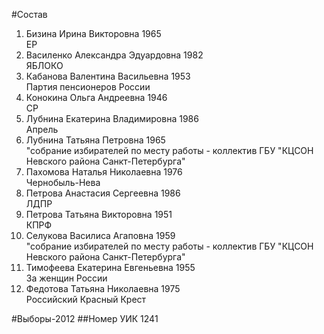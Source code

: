 #Состав
1. Бизина Ирина Викторовна 1965   
    ЕР
2. Василенко Александра Эдуардовна 1982   
    ЯБЛОКО
3. Кабанова Валентина Васильевна 1953   
    Партия пенсионеров России
4. Конокина Ольга Андреевна 1946   
    СР
5. Лубнина Екатерина Владимировна 1986   
    Апрель
6. Лубнина Татьяна Петровна 1965   
    "собрание избирателей по месту работы - коллектив ГБУ "КЦСОН Невского района Санкт-Петербурга"
7. Пахомова Наталья Николаевна 1976   
    Чернобыль-Нева
8. Петрова Анастасия Сергеевна 1986   
    ЛДПР
9. Петрова Татьяна Викторовна 1951   
    КПРФ
10. Селукова Василиса Агаповна 1959   
    "собрание избирателей по месту работы - коллектив ГБУ "КЦСОН Невского района Санкт-Петербурга"
11. Тимофеева Екатерина Евгеньевна 1955   
    За женщин России
12. Федотова Татьяна Николаевна 1975   
    Российский Красный Крест

#Выборы-2012
##Номер УИК
1241